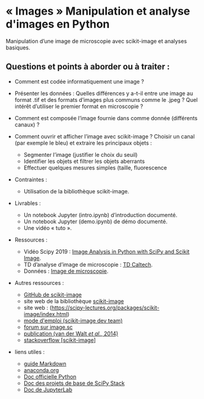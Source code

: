 # « Images » Manipulation et analyse d'images en Python

Manipulation d’une image de microscopie avec scikit-image et analyses basiques.
  
## Questions et points à aborder ou à traiter :  

- Comment est codée informatiquement une image ?  
- Présenter les données : Quelles différences y a-t-il entre une image au format .tif et des formats d’images plus communs comme le .jpeg ? Quel intérêt d’utiliser le premier format en microscopie ?  
- Comment est composée l’image fournie dans comme donnée (différents canaux) ?  
- Comment ouvrir et afficher l’image avec scikit-image ?
Choisir un canal (par exemple le bleu) et extraire les principaux objets :  
    - Segmenter l’image (justifier le choix du seuil)
    - Identifier les objets et filtrer les objets aberrants  
    - Effectuer quelques mesures simples (taille, fluorescence  
    
- Contraintes : 
    - Utilisation de la bibliothèque scikit-image.  
    
- Livrables :   
    - Un notebook Jupyter (intro.ipynb) d’introduction documenté.
    - Un notebook Jupyter (demo.ipynb) de démo documenté.  
    - Une vidéo « tuto ».
- Ressources :
    - Vidéo Scipy 2019 : [Image Analysis in Python with SciPy and Scikit Image](https://www.youtube.com/watch?v=d1CIV9irQAY).
    - TD d’analyse d’image de microscopie : [TD Caltech](https://bi1.caltech.edu/code/t04_quantitative_image_processing.html).
    - Données : [Image de microscopie](https://www.google.com/url?q=https://imagej.nih.gov/ij/images/FluorescentCells.zip&sa=D&source=editors&ust=1633783812782000&usg=AOvVaw1gjAX3HNO-8Gs2sHoEkJc6).
- Autres ressources :
    - [GitHub de scikit-image](https://github.com/scikit-image)
    - site web de la bibliothèque [scikit-image](https://scikit-image.org)
    - site web : (https://scipy-lectures.org/packages/scikit-image/index.html)
    - [mode d'emploi (scikit-image dev team)](https://scikit-image.org/docs/stable/user_guide.html)
    - [forum sur image.sc](https://forum.image.sc/tag/scikit-image)
    - [publication (van der Walt *et al*., 2014)](http://dx.doi.org/10.7717/peerj.453)
    - [stackoverflow [scikit-image]](https://stackoverflow.com/questions/tagged/scikit-image)

- liens utiles :
    - [guide Markdown](https://medium.com/analytics-vidhya/the-ultimate-markdown-guide-for-jupyter-notebook-d5e5abf728fd)
    - [anaconda.org](https://anaconda.org/)
    - [Doc officielle Python](https://docs.python.org/3/)
    - [Doc des projets de base de SciPy Stack](https://www.scipy.org/docs.html)
    - [Doc de JupyterLab](https://jupyterlab.readthedocs.io/en/stable/)